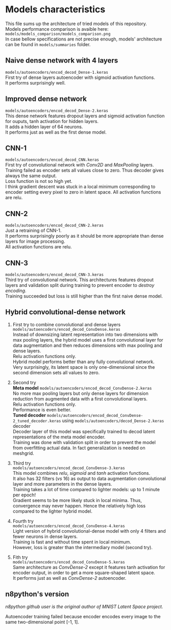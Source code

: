 # Models characteristics  
This file sums up the architecture of tried models of this repository.  
Models performance comparison is avaible here: ``models/models_comparison/models_comparison.png``  
In case bellow specifications are not precise enough, models' architecture can be found in ``models/summaries`` folder.  

## Naive dense network with 4 layers
``models/autoencoders/encod_decod_Dense-1.keras``  
First try of dense layers autoencoder with sigmoid activation functions.  
It performs surprisingly well.  

## Improved dense network
``models/autoencoders/encod_decod_Dense-2.keras``  
This dense network features dropout layers and sigmoid activation function for ouputs, tanh activation for hidden layers.  
It adds a hidden layer of 64 neurons.  
It performs just as well as the first dense model.

## CNN-1
``models/autoencoders/encod_decod_CNN.keras``  
First try of convolutional network with *Conv2D* and *MaxPooling* layers.  
Training failed as encoder sets all values close to zero. Thus decoder gives always the same output.  
Loss function is not so high yet.  
I think gradient descent was stuck in a local minimum corresponding to encoder setting every pixel to zero in latent space. 
All activation functions are relu.  

## CNN-2
``models/autoencoders/encod_decod_CNN-2.keras``  
Just a retraining of CNN-1.  
It performs surprisingly poorly as it should be more appropriate than dense layers for image processing.  
All activation functions are relu.  

## CNN-3
``models/autoencoders/encod_decod_CNN-3.keras``  
Third try of convolutional network.
This architectures features dropout layers and validation split during training to prevent encoder to *destroy encoding*.  
Training succeeded but loss is still higher than the first naive dense model.  

## Hybrid convolutional-dense network
1) First try to combine convolutional and dense layers  
``models/autoencoders/encod_decod_ConvDense.keras``  
Instead of downsizing latent representation into two dimensions with max pooling layers, the hybrid model uses a first convolutional layer for data augmentation and then reduces dimensions with max pooling and dense layers.  
Relu activation functions only.  
Hybrid model performs better than any fully convolutional network.  
Very surprisingly, its latent space is only one-dimensional since the second dimension sets all values to zero.

2) Second try  
**Meta model** ``models/autoencoders/encod_decod_ConvDense-2.keras``  
No more max pooling layers but only dense layers for dimension reduction from augmented data with a first convolutional layers.  
Relu activation functions only.    
Performance is even better.  
**Tuned decoder** ``models/autoencoders/encod_decod_ConvDense-2_tuned_decoder.keras`` using ``models/autoencoders/decod_Dense-2.keras`` decoder  
Decoder layer of this model was specifically trained to decod latent representations of the meta model encoder.  
Training was done with validation split in order to prevent the model from overfitting actual data. In fact generalization is needed on meshgrid. 

3) Third try  
``models/autoencoders/encod_decod_ConvDense-3.keras``  
This model combines *relu*, *sigmoid* and *tanh* activation functions.   
It also has 32 filters (*vs* 16) as output to data augmentation convolutional layer and more parameters in the dense layers.  
Training takes a lot of time compared to lighter models: up to 1 minute per epoch!  
Gradient seems to be more likely stuck in local minima. Thus, convergence may never happen. Hence the relatively high loss compared to the lighter hybrid model.

4) Fourth try  
``models/autoencoders/encod_decod_ConvDense-4.keras``  
Light version of hybrid convolutional-dense model with only 4 filters and fewer neurons in dense layers.  
Training is fast and without time spent in local minimum.  
However, loss is greater than the intermediary model (second try).

5) Fith try  
``models/autoencoders/encod_decod_ConvDense-5.keras``  
Same architecture as *ConvDense-2* except it features tanh activation for encoder output, in order to get a more square-shaped latent space.  
It performs just as well as *ConvDense-2* autoencoder.

## n8python's version
*n8python github user is the original author of MNIST Latent Space project.*  

Autoencoder training failed because encoder encodes every image to the same two-dimensional point [-1, 1].



